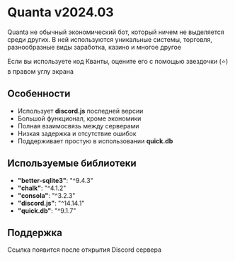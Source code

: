 # </samp>Quanta</samp> v2024.03
Quanta не обычный экономический бот, который ничем не выделяется среди других. В ней используются уникальные системы, торговля, разнообразные виды заработка, казино и многое другое

Если вы используете код Кванты, оцените его с помощью звездочки (⭐) в правом углу экрана

## Особенности
- Использует **discord.js** последней версии
- Большой функционал, кроме экономики
- Полная взаимосвязь между серверами
- Низкая задержка и отсутствие ошибок
- Поддерживает простую в использовании **quick.db**

## Используемые библиотеки
- **"better-sqlite3"**: "^9.4.3"
- **"chalk"**: "^4.1.2"
- **"consola"**: "^3.2.3"
- **"discord.js"**: "^14.14.1"
- **"quick.db"**: "^9.1.7"

## Поддержка
Ссылка появится после открытия Discord сервера